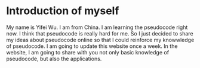 # Introduction of myself
My name is Yifei Wu. 
I am from China. 
I am learning the pseudocode right now. 
I think that pseudocode is really hard for me. 
So I just decided to share my ideas about pseudocode online so that I could reinforce my knowwledge of pseudocode. 
I am going to update this website once a week. 
In the website, I am going to share with you not only basic knowledge of pseudocode, but also the applications. 

